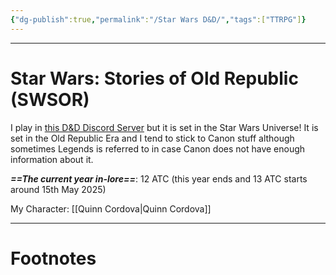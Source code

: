 ```yaml
---
{"dg-publish":true,"permalink":"/Star Wars D&D/","tags":["TTRPG"]}
---
```



---
# Star Wars: Stories of Old Republic (SWSOR)
I play in [this D&D Discord Server](https://discord.gg/swsor) but it is set in the Star Wars Universe! It is set in the Old Republic Era and I tend to stick to Canon stuff although sometimes Legends is referred to in case Canon does not have enough information about it.

***==The current year in-lore==***: 12 ATC (this year ends and 13 ATC starts around 15th May 2025)

My Character: [[Quinn Cordova\|Quinn Cordova]]



---
# Footnotes